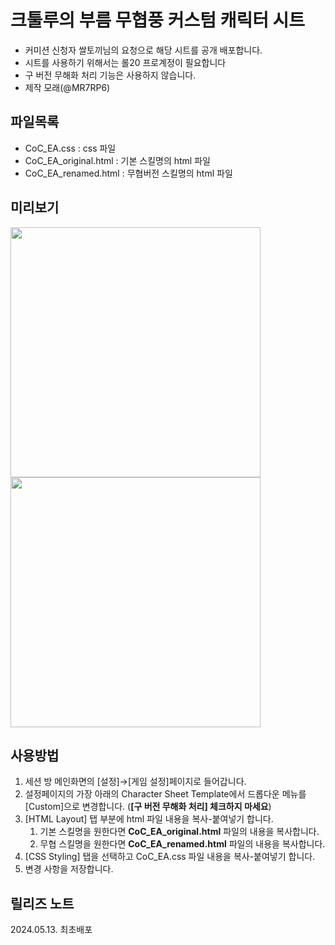 # 크툴루의 부름 무협풍 커스텀 캐릭터 시트
* 커미션 신청자 쌀토끼님의 요청으로 해당 시트를 공개 배포합니다.
* 시트를 사용하기 위해서는 롤20 프로계정이 필요합니다
* 구 버전 무해화 처리 기능은 사용하지 않습니다.
* 제작 모래(@MR7RP6)

## 파일목록
* CoC_EA.css		: css 파일
* CoC_EA_original.html  : 기본 스킬명의 html 파일
* CoC_EA_renamed.html   : 무협버전 스킬명의 html 파일

## 미리보기
<img src="https://github.com/alledaten/Roll20_custom_sheets/assets/44220777/aede5273-f41a-47de-b9d4-de37922170a2" height="400" />
<img src="https://github.com/alledaten/Roll20_custom_sheets/assets/44220777/56d171db-65bb-4172-a2a9-dbad7b812334" height="400" />

## 사용방법
1. 세션 방 메인화면의 [설정]→[게임 설정]페이지로 들어갑니다.
2. 설정페이지의 가장 아래의 Character Sheet Template에서 드롭다운 메뉴를 [Custom]으로 변경합니다. (**[구 버전 무해화 처리] 체크하지 마세요**)
4. [HTML Layout] 탭 부분에 html 파일 내용을 복사-붙여넣기 합니다.
   1. 기본 스킬명을 원한다면 **CoC_EA_original.html** 파일의 내용을 복사합니다.
   2. 무협 스킬명을 원한다면 **CoC_EA_renamed.html** 파일의 내용을 복사합니다.
5. [CSS Styling] 탭을 선택하고 CoC_EA.css 파일 내용을 복사-붙여넣기 합니다.
6. 변경 사항을 저장합니다.

## 릴리즈 노트
2024.05.13. 최초배포
